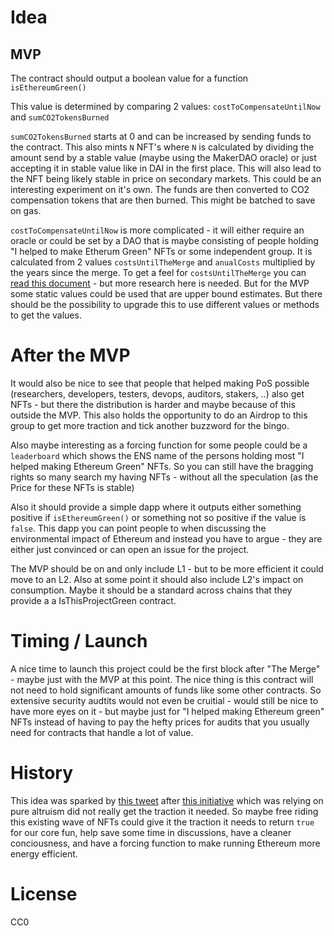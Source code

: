 # Idea

## MVP

The contract should output a boolean value for a function `isEthereumGreen()`

This value is determined by comparing 2 values: `costToCompensateUntilNow` and `sumCO2TokensBurned`

`sumCO2TokensBurned` starts at 0 and can be increased by sending funds to the contract. This also mints `N` NFT's where `N` is calculated by dividing the amount send by a stable value (maybe using the MakerDAO oracle) or just accepting it in stable value like in DAI in the first place. This will also lead to the NFT being likely stable in price on secondary markets. This could be an interesting experiment on it's own. The funds are then converted to CO2 compensation tokens that are then burned. This might be batched to save on gas.

`costToCompensateUntilNow` is more complicated - it will either require an oracle or could be set by a DAO that is maybe consisting of people holding "I helped to make Etherum Green" NFTs or some independent group. It is calculated from 2 values `costsUntilTheMerge` and `anualCosts` multiplied by the years since the merge. To get a feel for `costsUntilTheMerge` you can [read this document](https://www.notion.so/Merge-4-Climate-9702d99a929e4f48af8fd90bfd205983) - but more research here is needed. But for the MVP some static values could be used that are upper bound estimates. But there should be the possibility to upgrade this to use different values or methods to get the values.

# After the MVP 

It would also be nice to see that people that helped making PoS possible (researchers, developers, testers, devops, auditors, stakers, ..) also get NFTs - but there the distribution is harder and maybe because of this outside the MVP. This also holds the opportunity to do an Airdrop to this group to get more traction and tick another buzzword for the bingo.

Also maybe interesting as a forcing function for some people could be a `leaderboard` which shows the ENS name of the persons holding most "I helped making Ethereum Green" NFTs. So you can still have the bragging rights so many search my having NFTs - without all the speculation (as the Price for these NFTs is stable)

Also it should provide a simple dapp where it outputs either something positive if `isEthereumGreen()` or something not so positive if the value is `false`. This dapp you can point people to when discussing the environmental impact of Ethereum and instead you have to argue - they are either just convinced or can open an issue for the project.

The MVP should be on and only include L1 - but to be more efficient it could move to an L2. Also at some point it should also include L2's impact on consumption. Maybe it should be a standard across chains that they provide a a IsThisProjectGreen contract.

# Timing / Launch

A nice time to launch this project could be the first block after "The Merge" - maybe just with the MVP at this point. The nice thing is this contract will not need to hold significant amounts of funds like some other contracts. So extensive security audtits would not even be cruitial - would still be nice to have more eyes on it - but maybe just for "I helped making Ethereum green" NFTs instead of having to pay the hefty prices for audits that you usually need for contracts that handle a lot of value.

# History

This idea was sparked by [this tweet](https://twitter.com/rabbyte/status/1488299042111115273) after [this initiative](https://www.notion.so/Merge-4-Climate-9702d99a929e4f48af8fd90bfd205983) which was relying on pure altruism did not really get the traction it needed. So maybe free riding this existing wave of NFTs could give it the traction it needs to return `true` for our core fun, help save some time in discussions, have a cleaner conciousness, and have a forcing function to make running Ethereum more energy efficient.

# License

CC0
